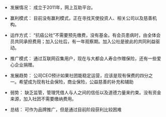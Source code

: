 - 发展情况：
  成立于2011年，网上互助平台。

- 赢利模式：
  目前没有赢利模式，正在寻找天使投资人、相关公司以及慈善机构。

- 运作方式：
  “抗癌公社”不需要预先缴费，没有基金。有会员患病时，由全体会员共同承担费用；加入公社后，有一年观察期。加入公社是彼此的共同利益驱动。

- 推广模式：
  通过互联网召集用户，现在与大都会人寿合作赠保险，还有一些爱心企业捐赠。

- 发展趋势：
  公司CEO预计如果社团能稳定运营，应该是现有保费的四分之一。希望成为现有社会保险，商业保险，公益慈善的补充和辅助

- 弱势：
  缺乏监管，管理凭借人与人之间的信任以及道德力量来约束。没有资金来源，加入社团不需要缴纳费用。

- 总结：
  可作为品牌推广，但是通过目前阶段获利比较困难
